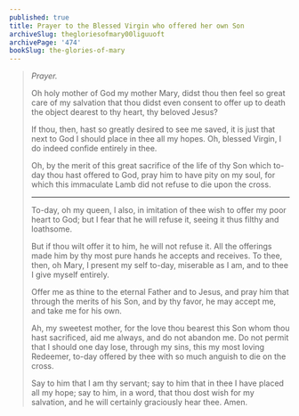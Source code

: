 ```yaml
---
published: true
title: Prayer to the Blessed Virgin who offered her own Son
archiveSlug: thegloriesofmary00liguuoft
archivePage: '474'
bookSlug: the-glories-of-mary
---
```


> *Prayer.*
>
> Oh holy mother of God my mother Mary, didst thou then feel so great care of my salvation that thou didst even consent to offer up to death the object dearest to thy heart, thy beloved Jesus?
>
> If thou, then, hast so greatly desired to see me saved, it is just that next to God I should place in thee all my hopes. Oh, blessed Virgin, I do indeed confide entirely in thee.
>
> Oh, by the merit of this great sacrifice of the life of thy Son which to-day thou hast offered to God, pray him to have pity on my soul, for which this immaculate Lamb did not refuse to die upon the cross.
>
> ---
>
> To-day, oh my queen, I also, in imitation of thee wish to offer my poor heart to God; but I fear that he will refuse it, seeing it thus filthy and loathsome.
>
> But if thou wilt offer it to him, he will not refuse it. All the offerings made him by thy most pure hands he accepts and receives. To thee, then, oh Mary, I present my self to-day, miserable as I am, and to thee I give myself entirely.
>
> Offer me as thine to the eternal Father and to Jesus, and pray him that through the merits of his Son, and by thy favor, he may accept me, and take me for his own.
>
> Ah, my sweetest mother, for the love thou bearest this Son whom thou hast sacrificed, aid me always, and do not abandon me. Do not permit that I should one day lose, through my sins, this my most loving Redeemer, to-day offered by thee with so much anguish to die on the cross.
>
> Say to him that I am thy servant; say to him that in thee I have placed all my hope; say to him, in a word, that thou dost wish for my salvation, and he will certainly graciously hear thee. Amen.
